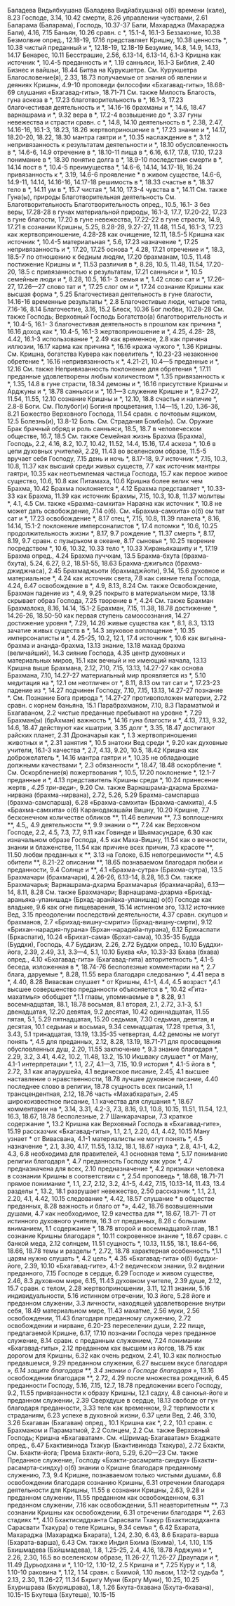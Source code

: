 Баладева Видьябхушана (Баладева Видйабхушана) 
	о(б) 
		времени (кале), 8.23 
		Господе, 3.14, 10.42
		смерти, 8.26
		управлении чувствами, 2.61 
Баларама (Баларама), 
	Господь, 10.37-37 
Бали,
	Махараджа (Махараджа Бали), 4.16, 7.15 
Баньян, 10.26
	сравн. с *, 15.1-4, 16.1-3 
Беззаконие, 10.38 
Безмолвие
	опред., 12.18-19, 17.16 
	представляет Кришну, 10.38 
	ценность *, 10.38 
	чистый преданный и *, 12.18-19, 12.18-19
Безумие, 14.8, 14.9, 14.13, 14.17
Бенарес, 10.11
Бесстрашие, 2.56, 6.13-14, 6.13-14, 6.1-3
	Кришна как источник *, 10.4-5 
	преданность и *, 1.19 
	санньяси, 16.1-3 
Библия, 2.40 
Бизнес и вайшьи, 18.44 
Битва на Курукшетре.
	См. Курукшетра
Благословение(я), 2.33, 18.73 
	получаемые от
		знания об явлении и деяниях Кришны, 4.9-10
		проповеди философии «Бхагавад-гиты», 18.68-69 
		слушания «Бхагавад-гиты», 18.71-71 
	См. также Милость
Благость, 
	гуна
		аскеза в *, 17.23
		благотворительность в *, 16.1-3, 17.23
		благочестивая деятельность и *, 14.16-16 
		брахманы и *, 14.6, 18.47 
		варнашрама и *, 9.32 
		вера в *, 17.2-4 
		возвышение до *, 3.37 
		гуны невежества и страсти сравн. с *, 14.8, 14.10
		деятельность в *, 2.38, 2.47, 14.16-16, 16.1-3, 18.23, 18.26 
		жертвоприношение в *, 17.23 
		знание и *, 14.17, 18.20-20, 18.22, 18.30
		мантра гаятри и *, 10.35 
		наслаждение в *, 3.12 
		непривязанность к результатам деятельности и *, 18.10 
		обусловленность в *, 14.6-6, 14.9
		отречение в *, 18.10-11 
		пища в *, 6.16, 6.17, 17.8, 17.10, 17.23
		понимание в *, 18.30 
		понятие долга в *, 18.9-10 
		последствия смерти в *, 14.14 
		пост в *, 10.4-5 
		преимущества *, 14.6-6, 14.14, 14.17-18, 16.24 
		привязанность к *, 3.19, 14.6-6 
		проявление * в живом существе, 14.6-6, 14.9-11, 14.14, 14.16-16, 14.17-18 
		решимость в *, 18.33 
		счастье в *, 18.37 
		тело в *, 14.11 
		ум в *, 15.7 
		чистая *, 14.10, 17.3-4 
		чувства в *, 14.11 
		См. также Гуна(ы), природы 
Благотворительная деятельность
	См. Благотворительность
Благотворительность
	опред., 10.5, 16.1- 3
	без веры, 17.28-28 
	в гунах материальной природы, 16.1-3, 17.7, 17.20-22, 17.23 
	в гуне благости, 17.20 
	в гуне невежества, 17.22-22 
	в гуне страсти, 14.9, 17.21 
	в сознании Кришны, 5.25, 8.28-28, 9.27-27, 11.48, 11.54, 16.1-3, 17.23
	как жертвоприношение, 4.28-28 
	как очищение, 12.11, 18.5-5 
	Кришна как источник *, 10.4-5 
	материальная *, 5.6, 17.23 
	назначение *, 17.25 
	непривязанность и *, 17.20, 17.25 
	основа *, 4.28, 17.21 
	отречение и *, 18.3, 18.5-7 
	по отношению к
		бедным людям, 17.20 
		брахманам, 10.5, 11.48 
	постижение Кришны и *, 11.53 
	различия в *, 8.28, 10.5, 11.48, 11.54, 17.20-20, 18.5
	с привязанностью к результатам, 17.21
	санньяси и *, 10.5 
	семейные люди и *, 8.28, 10.5, 16.1- 3
	семья и *, 1.42
	слово сат и *, 17.26-27, 17.26—27 
	слово тат и *, 17.25 
	слог ом и *, 17.24
	сознание Кришны как высшая форма *, 5.25
Благочестивая деятельность 
	в гуне благости, 14.16-16 
	временные результаты *, 2.8 
Благочестивые люди, 
	четыре типа, 7.16-16, 8.14 
Благочестие, 3.16, 15.2 
Блеск, 10.36 
Бог
	любви, 10.28-28 
	См. также Господь; Верховный Господь
Богатство(а)
	благотворительность и *, 10.4-5, 16.1- 3
	благочестивая деятельность в прошлом как причина *, 16.16 
	доход как *, 10.4-5, 16.1-3 
	жертвоприношение и *, 4.25, 4.28- 28, 4.42, 16.1-3 
	использование *, 2.49 
	как временное, 2.8 
	как причина иллюзии, 16.17 
	карма как причина *, 16.16 
	кража чужого *, 1.36 
	Кришны. 
		См. Кришна, богатства 
	Кувера как повелитель *, 10.23-23 
	незаконное обретение *, 16.16 
	непривязанность к *, 4.21-21, 10.4—5 
		преданные и *, 12.16 
		См. также Непривязанность 
	поклонение для обретения *, 17.11 
	преданные удовлетворены любым количеством *, 1.35 
	привязанность к *, 1.35, 14.8 
		в гуне страсти, 18.34 
		демоны и *, 16.16 
	присутствие Кришны и Арджуны и *, 18.78
	санньяси и *, 16.1—3 
	служение Кришне и *, 9.27-27, 11.54, 11.55, 12.10
	сознание Кришны и *, 12.10, 18.8 
	счастье и наличие *, 2.8-8 
Боги. 
	См. Полубог(и)
Богиня процветания, 1.14—15, 1.20, 1.36-36, 8.21
Божество Верховного Господа, 11.54 
	сравн. с почтовым ящиком, 12.5 
Болезнь(и), 13.8-12 
Боль.
	См. Страдания
Бомба(ы).
	См. Оружие 
Брак
	брачный обряд и роль санньяси, 18.5, 18.7
	в человеческом обществе, 16.7, 18.5
	См. также Семейная жизнь 
Брахма (Брахма), Господь, 2.2, 4.16, 8.2, 10.7, 10.42, 11.52, 14.4, 15.16, 17.4 
	аскеза *, 10.6
	в цепи духовных учителей, 2.29, 11.43 
	во вселенском образе, 11.5-5 
	вручает себя Господу, 7.15 
	день и ночь *, 8.17-18, 9.7 
	источник *, 7.15, 10.3, 10.8, 11.37
	как высший среди живых существ, 7.7
	как источник мантры гаятри, 10.35 
	как неотъемлемая частица Господа, 15.7
	как первое живое существо, 10.6, 10.8
	как Питамаха, 10.6
	Кришна
		более велик чем Брахма, 10.42 
		Брахма поклоняется *, 4.12 
		Брахма представляет *, 10.33-33 
		как Брахма, 11.39 
		как источник Брахмы, 7.15, 10.3, 10.8, 11.37 
	молитвы *, 4.1, 4.5
		См. также «Брахма-самхита»
	Нараяна как источник *, 10.8 
	не может дать освобождение, 7.14 
	о(б). 
		См. «Брахма-самхита» о(б)
	ом тат сат и *, 17.23 
	освобождение *, 8.17 
	отец *, 7.15, 10.8, 11.39 
	планета *, 8.16, 14.14, 15.1-2 
	поклонение имперсоналистов *, 17.4 
	потомки *, 10.6, 10.25 
	продолжительность жизни *, 8.17, 9.7 
	рождение *, 11.37 
	смерть *, 8.17, 8.19, 9.7 
	сравн. с пузырьком в океане, 8.17 
	сыновья *, 10.25
	творение посредством *, 10.6, 10.32, 10.33
	тело *, 10.33
	Хираньякашипу и *, 17.19 
Брахма
	опред., 4.24 
Брахма пуччхам, 13.5 
Брахма-бхута (брахма-бхута), 5.24, 6.27, 9.2, 18.51-55, 18.63 
Брахма-джигьяса (брахма-джиджнаса), 2.45
Брахмаджьоти (брахмаджйоти), 9.14, 15.6
	духовное и материальное *, 4.24 
	как источник света, 7.8
	как сияние тела Господа, 4.24, 6.47 
	освобождение в *, 4.9, 8.13, 8.24 
		См. также Освобождение, Брахман
	падение из *, 4.9, 9.25
	покрыто в материальном мире, 13.18 
	скрывает образ Господа, 7.25 
	творение в *, 4.24 
	См. также Брахман
Брахмалока, 8.16, 14.14, 15.1-2 
Брахман, 7.15, 11.38, 18.78 
	достижение *, 14.26-26, 18.50-50
		как первая ступень самоосознания, 14.27
	достижение уровня *, 7.29, 14.26 
	живые существа как *, 8.1, 8.3, 13.13
	зачатие живых существ в *, 14.3 
	звуковое воплощение *, 10.35 
	имперсоналисты и *, 4.25-25, 10.2, 12.1, 17.4 
	источник *, 10.6 
	как
		вигьяна-брахма и ананда-брахма, 13.13 
		знание, 13.18
		махад брахма (величайший), 14.3 
		сияние Господа, 4.35 
		центр духовных и материальных миров, 15.1
	как вечный и не имеющий начала, 13.13 
	Кришна
		выше Брахмана, 2.12, 7.10, 7.15, 13.13, 14.27-27 
		как основа Брахмана, 7.10, 14.27-27
	материальный мир проявляется из *, 5.10
	медитация на *, 12.1 
	ом неотличен от *, 8.11, 8.13 
	ом тат сат и *, 17.23-23 
	падение из *, 14.27 
	подчинен Господу, 7.10, 7.15, 13.13, 14.27-27
	познание *.
		См. Познание Бога
	природа *, 14.27-27 
	противоположен материи, 2.72 
	сравн. с
		корнем баньяна, 15.1 
		Парабрахманом, 7.10, 8.3 
		Параматмой и Бхагаваном, 2.2
	чистые преданные пребывают на уровне *, 7.29
Брахман(ы) (брАхман) 
	важность *, 14.16 
	гуна благости и *, 4.13, 7.13, 9.32, 14.6, 18.47
	действуют как кшатрии, 3.35 
	долг *, 3.35, 18.47 
	достигают райских планет, 2.31 
	Дроначарья как *, 1.3 
	жертвоприношения животных и *, 2.31 
	занятия *, 10.5 
	знатоки Вед среди *, 9.20 
	как духовные учители, 16.1-3 
	качества *, 2.7, 4.13, 9.20, 10.5, 18.42 
	Кришна как доброжелатель *, 14.16 
	мантра гаятри и *, 10.35 
	не обладающие должными качествами *, 2.3
	обязанности *, 18.47, 18.48
	оскорбление *.
		См. Оскорбление(я)
	пожертвования *, 10.5, 17.20
	поклонение *, 12.1-7
	преданные и *, 4.13
	представитель Кришны среди *, 10.24
	принесение жертв *, 4.25
	три-веди-*, 9.20
	См. также Варнашрама-дхарма
Брахма-нирвана (брахма-нирвана), 2.72, 5.26, 5.29
Брахма-самспарша (брахма-самспарша), 6.28
«Брахма-самхита» (Брахма-самхита), 4.5
«Брахма-самхита» о(б)
	Каранодакашайи Вишну, 10.20 
	Кришне, 7.7
		бесконечном количестве обликов **, 11.46 
		величии **, 7.3 
		воплощениях **, 4.5,, 4.9 
		деятельности **, 9.9 
		знании о **, 7.24 
		как Верховном Господе, 2.2, 4.5, 7.3, 7.7, 9.11
		как Говинде и Шьямасундаре, 6.30 
		как изначальном образе Господа, 4.5
		как Маха-Вишну, 11.54 
		как о вечности, знании и блаженстве, 11.54
		как причине всех причин, 7.3 
		красоте **, 11.50
		любви преданных к **, 3.13 
		на Голоке, 6.15 
		непогрешимости **, 4.5 
		обители **, 8.21-22 
		описании **, 18.65 
		познаваемом благодаря любви и преданности, 9.4 
		Солнце и **, 4.1
«Брахма-сутра» (Брахма-сутра), 13.5 
Брахмачари (брахмачари), 4.26-26, 6.13-14, 8.28, 16.3 
	См. также Брахмачарья; Варнашрама-дхарма
Брахмачарья (брахмачарйа), 6.13—14, 8.11, 8.28
	См. также Брахмачари; Варнашрама-дхарма
«Брихад-араньяка-упанишад» (Брхад-аранйака-упанишад) о(б)
	Господе
		как владыке, 9.6 
		как огне пищеварения, 15.14 
	истинном эго, 13.12 
	источнике Вед, 3.15 
	преодолении последствий деятельности, 4.37
	сравн. скупцов и брахманов, 2.7
«Брихад-вишну-смрити» (Брхад-вишну-смрти), 9.12
	«Брихан-нарадия-пурана» (Брхан-нарадийа-пурана), 6.12
Брихаспати (Брхаспати), 10.24
«Брихат-сама» (Брхат-сама), 10.35-35 
Будда (Буддхи), Господь, 4.7 
Буддизм, 2.26, 2.72 
Буддхи
	опред., 10.10 
Буддхи-йога, 2.39, 2.49, 3.1, 3.3—4, 5.1, 10.10
Буква «А», 10.33-33 
Бхава (бхава)
	опред., 4.10 
«Бхагавад-гита» (Бхагавад-гита)
	авторитетность *, 4.1-5 
	беседа, изложенная в *, 18.74-76 
	бесполезные комментарии на *, 2.7 
	блага, даруемые *, 8.28, 11.55 
	вера благодаря следованию *, 4.41 
	вера в *, 4.40, 8.28 
	Вивасван слушает * от Кришны, 4.1-1, 4.4, 4.5 
	возраст *,4.1
	высшее совершенство преданности объясняется в *, 10.42 «Гита-махатмья» обобщает *,1.1 
	главы, упоминаемые в *, 8.28, 9.1
		восемнадцатая, 18.1, 18.78 
		восьмая, 8.1
		вторая, 2.1, 2.72, 3.1-3, 5.1 
		двенадцатая, 12.20 
		девятая, 9.2 
		десятая, 10.42 
		одиннадцатая, 11.55 
		пятая, 5.1, 5.29 
		пятнадцатая, 15.20 
		седьмая, 7.30
		седьмая, девятая, и десятая, 10.1 
		седьмая и восьмая, 9.34 
		семнадцатая, 17.28 
		третья, 3.1, 3.43, 5.1 
		тринадцатая, 13.19, 13.35-35 
		четвертая, 4.42
	демоны не могут понять *, 4.5 
	для преданных, 2.12, 8.28, 13.19, 18.71-71
	для просвещения обусловленных душ, 2.20, 11.55 
	заключение *, 9.3 
	знание благодаря *, 2.29, 3.2, 3.41, 4.42, 10.2, 11.48, 13.2, 15.10 
	Икшваку слушает * от Ману, 4.1-1 
	интерпретации *, 1.1, 2.7, 4.1—3, 7.15, 10.9 
	история *, 4.1-5 
	йога в *, 2.72, 3.1 
	как
		апаурушейа, 4.1 
		ведическое писание, 2.45, 4.1 
		высшее наставление о нравственности, 18.78
		лучшее духовное писание, 4.40 
		последнее слово в религии, 18.78 
		сущность всех писаний, 1.1 
		трансцендентная, 2.12, 18.76 
		часть «Махабхараты», 2.45 
		широкоизвестное писание, 1.1 
	качества для слушания *, 18.67 
	комментарии на *, 3.14, 3.31, 4.2-3, 7.3, 8.16, 9.1, 10.8, 10.15, 11.51, 11.54, 12.1, 16.3, 18.67, 18.78 
		бесполезные, 2.7 
		Шанкарачарьи, 7.3 
	краткое содержание *, 13.2 
	Кришна как
		Верховный Господь в «Бхагавад-гите», 15.19
	рассказчик «Бхагавад-гиты», 1.1, 2.1, 2.20, 4.1, 4.42, 10.15
	Ману узнает * от Вивасвана, 4.1-1
	материалисты не могут понять *, 4.5 
	назначение *, 2.1, 3.30, 4.17, 11.55, 13.12, 18.1, 18.67 
	наука *, 2.8, 4.1-1, 4.2, 4.3, 6.8 
	необходима для правителей, 4.1 
	основная тема *, 5.17 
	понимание религии благодаря *, 4.7 
	преданность Господу как урок *, 4.7 
	предназначена для всех, 2.10 
	предназначение *, 4.2 
	признаки человека в сознании Кришны в соответствии с *, 2.54 
	проповедь *, 18.68, 18.71-71 
	прямое понимание *, 1.1, 2.7, 2.12, 3.2, 4.1-5, 4.42, 7.15, 10.13-14, 11.43, 13.4
	разделы *, 13.2, 18.1 
	разрушает невежество, 2.50 
	рассказчик *, 1.1, 2.1, 2.20, 4.1, 4.42, 10.15 
	следование *, 4.42, 18.57 
	слушание *
		в обществе преданных, 8.28 
		важность и благо от *», 4.42, 18.76
		возвышенными душами, 4.7 
		как необходимое, 12.9 
		качества для **, 18.67, 18.71- 71
		от истинного духовного учителя, 16.3
		от преданных, 8.28 
		с большим вниманием, 1.1 
	содержание *, 18.78
		второй и восемнадцатой глав, 18.1
	сознание Кришны благодаря *, 10.11 
	сокровенное знание *, 18.67 
	сравн. с
		банкой меда, 2.12 
		солнцем, 11.51
	сущность *, 10.13, 11.55, 18.1, 18.64-66, 18.66, 18.78 
	темы и разделы *, 2.72, 18.78 
	характерная особенность *,1.1 
	царям нужно слушать *, 4.2 
	цель *, 4.35
«Бхагавад-гита» о(б)
	буддхи-йоге, 2.39, 10.10
	«Бхагавад-гите», 4.1-2 
	ведическом знании, 9.2 
	видении преданного, 7.15 
	Господе в сердце, 6.29 
	Господе и живом существе, 2.46, 8.3
	духовном мире, 6.15, 11.43 
	духовном учителе, 2.39 
	душе, 2.12, 15.7
		сравн. с телом, 2.28 
	жертвоприношении, 3.11, 12.11 
	знании, 5.16 
	индивидуальности, 5.16 
	истинном отречении, 10.3 
	йоге, 5.28
	йоге и преданном служении, 3.3 
	личности, находящей удовлетворение внутри себя, 18.49 
	материальном мире, 11.43 
	махатме, 2.56 
	муки, 2.56
	освобождении, 11.43
		благодаря преданному служению, 2.72
	освобождении и нирване, 6.20-23 
	переселении души, 2.22 
	пище, предлагаемой Кришне, 6.17, 17.10
	познании Господа через преданное служение, 8.14
		сравн. с преданным служением, 7.24
	понимании «Бхагавад-гиты», 2.12 
	преданном
		как высшем из йогов, 18.75 
		как дорогом для Кришны, 6.32 
		как очень редком, 2.41, 10.3 
		как полностью предавшемся, 9.29 
	преданном служении, 6.27
		высшем вкусе благодаря *», 6.14 
		защите благодаря **, 3.4 
		знании о Господе благодаря »*, 13.16
		освобождении благодаря **, 2.72, 4.29
		после множества рождений, 6.45 
	преданности Господу, 5.16, 7.15, 12.7, 18.78
	предложении всего Господу, 9.2, 11.55 
	привязанности к образу Кришны, 12.1 
	садху, 4.8
	санкхья-йоге и преданном служении, 2.39
	Сверхдуше в сердце, 18.13 
	свободе от гун благодаря преданности, 3.33
	теле как временном, 9.2 
	терпимости к страданиям, 6.23 
	успехе в духовной жизни, 6.37
	цели Вед, 2.46, 3.10, 3.26 
Бхагаван (Бхагаван)
	опред., 10.1 
	Кришна как *, 2.2, 10.1 
	сравн. с
		Брахманом и Параматмой, 2.2 
		Солнцем, 2.2
	См. также Верховный Господь; Кришна
«Бхагаватам».
	См. «Шримад-Бхагаватам»
Бхаджате
	опред., 6.47 
Бхактивинода Тхакур (Бхактивинода Тхакура), 2.72
Бхакти,
	См. Бхакти-йога; Према
Бхакти-йога, 5.29, 6.20—23
	См. также Преданное служение, Господу
«Бхакти-расамрита-синдху» (Бхакти-расамрта-синдху) о(б)
	знании о Кришне благодаря преданному служению, 7.3, 9.4 
	Кришне, познаваемом только чистыми душами, 6.8
	освобождении благодаря сознанию Кришны, 6.31 
	отречении
		благодаря деятельности для Кришны, 11.55
		в сознании Кришны, 2.63, 9.28 
		и преданном служении, 11.55 
	преданном как освобожденном, 6.31 
	преданном служении, 7.16 
		как освобождении, 5.11 
		неавторитетным **, 7.3 
	сознании Кришны
		как освобождении, 6.31 
		отречении благодаря **, 2.63 
		стадиях **, 4.10
Бхактисиддханта Сарасвати Тхакур (Бхактисиддханта Сарасвати Тхакура)
	о теле Кришны, 9.34 
	семья *, 6.42
Бхарата, 
	Махараджа (Махараджа Бхарата), 1.24, 2.30, 6.43, 8.6 
Бхарата-варша (Бхарата-варша), 6.43 
	См. также Индия
Бхима (Бхима), 1.4, 1.10, 1.15 
Бхишмадева (Бхйшмадева), 1.8, 1.25-25, 2.4, 4.16, 18.78
	Арджуна и *, 2.26, 2.30, 16.5 
	во вселенском образе, 11.26-27, 11.26-27
	Драупади и *, 11.49
	Дурьодхана и *, 1.10-12, 1.10-12, 2.5
	Кришна и *, 7.25 
	Куру и *, 1.8, 1.10-10 
	раковина *, 1.12, 1.14 
	сравн. с
		Бхимой, 1.10 
		львом, 1.12-12
	судьба *, 2.13, 2.30, 11.26-27, 11.34 
Бхригу Муни (Бхргу Муни), 10.25, 10.25 
Бхуришрава (Бхуришрава), 1.8, 1.26 
Бхута-бхавана (Бхута-бхавана), 10.15-15
Бхутеша (Бхутеша), 10.15-15